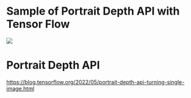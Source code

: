 # Sample of Portrait Depth API with Tensor Flow

[![](https://img.youtube.com/vi/bJUcgeUEC1s/0.jpg)](https://www.youtube.com/watch?v=bJUcgeUEC1s)

# Portrait Depth API
https://blog.tensorflow.org/2022/05/portrait-depth-api-turning-single-image.html
